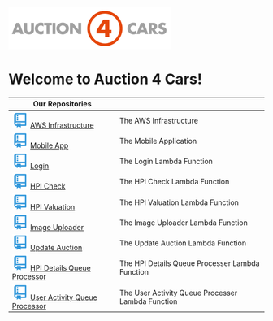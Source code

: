 ![a4c logo](/assets/img/a4clogo.png)

# Welcome to Auction 4 Cars!

| Our Repositories                                                                                                                                   |                                                   |
| -------------------------------------------------------------------------------------------------------------------------------------------------- | ------------------------------------------------- |
| ![](/assets/img/git-repository-line.svg) [AWS Infrastructure](https://github.com/auction4cars/a4c-aws-infrastructure)                              | The AWS Infrastructure                            |
| ![](/assets/img/git-repository-line.svg) [Mobile App](https://github.com/auction4cars/a4c-mobile)                                                  | The Mobile Application                            |
| ![](/assets/img/git-repository-line.svg) [Login](https://github.com/auction4cars/a4c-lambda-login)                                                 | The Login Lambda Function                         |
| ![](/assets/img/git-repository-line.svg) [HPI Check](https://github.com/auction4cars/a4c-lambda-hpi-check)                                         | The HPI Check Lambda Function                     |
| ![](/assets/img/git-repository-line.svg) [HPI Valuation](https://github.com/auction4cars/a4c-lambda-hpi-valuation)                                 | The HPI Valuation Lambda Function                 |
| ![](/assets/img/git-repository-line.svg) [Image Uploader](https://github.com/auction4cars/a4c-lambda-image-uploader)                               | The Image Uploader Lambda Function                |
| ![](/assets/img/git-repository-line.svg) [Update Auction](https://github.com/auction4cars/a4c-lambda-update-auction)                               | The Update Auction Lambda Function                |
| ![](/assets/img/git-repository-line.svg) [HPI Details Queue Processor](https://github.com/auction4cars/a4c-lambda-hpi-details-queue-processor)     | The HPI Details Queue Processer Lambda Function   |
| ![](/assets/img/git-repository-line.svg) [User Activity Queue Processor](https://github.com/auction4cars/a4c-lambda-user-activity-queue-processor) | The User Activity Queue Processer Lambda Function |
